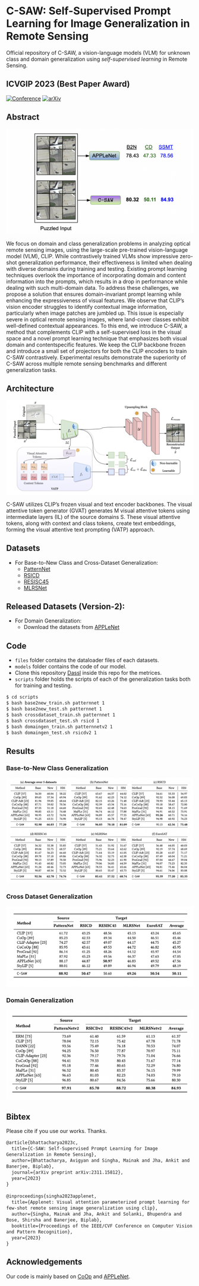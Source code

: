 # C-SAW: Self-Supervised Prompt Learning for Image Generalization in Remote Sensing

Official repository of C-SAW, a vision-language models (VLM) for unknown class and domain generalization using *self-supervised learning* in Remote Sensing.

## **ICVGIP 2023 (Best Paper Award)**

[![Conference](https://img.shields.io/badge/Conference-Paper-blue)](https://dl.acm.org/doi/abs/10.1145/3627631.3627669)
[![arXiv](https://img.shields.io/badge/arXiv-Paper-brightgreen)](https://arxiv.org/abs/2311.15812)

## Abstract

![teaser](https://github.com/mainaksingha01/C-SAW/blob/master/images/teaser.png)

We focus on domain and class generalization problems in analyzing optical remote sensing images, using the large-scale pre-trained vision-language model (VLM), CLIP. While contrastively trained
VLMs show impressive zero-shot generalization performance, their effectiveness is limited when dealing with diverse domains during training and testing. Existing prompt learning techniques overlook
the importance of incorporating domain and content information into the prompts, which results in a drop in performance while dealing with such multi-domain data. To address these challenges, we
propose a solution that ensures domain-invariant prompt learning while enhancing the expressiveness of visual features. We observe that CLIP’s vision encoder struggles to identify contextual image
information, particularly when image patches are jumbled up. This issue is especially severe in optical remote sensing images, where land-cover classes exhibit well-defined contextual appearances. 
To this end, we introduce C-SAW, a method that complements CLIP with a self-supervised loss in the visual space and a novel prompt learning technique that emphasizes both visual domain and contentspecific 
features. We keep the CLIP backbone frozen and introduce a small set of projectors for both the CLIP encoders to train C-SAW contrastively. Experimental results demonstrate the superiority of C-SAW across 
multiple remote sensing benchmarks and different generalization tasks.

## Architecture

![architecture](https://github.com/mainaksingha01/C-SAW/blob/master/images/csaw.png)

C-SAW utilizes CLIP’s frozen visual and text encoder backbones. The visual attentive token generator (GVAT) generates M visual attentive tokens using intermediate layers (IL) of the source domains S. 
These visual attentive tokens, along with context and class tokens, create text embeddings, forming the visual attentive text prompting (VATP) approach.

## Datasets
- For Base-to-New Class and Cross-Dataset Generalization:
  - [PatternNet](https://sites.google.com/view/zhouwx/dataset)
  - [RSICD](https://github.com/201528014227051/RSICD_optimal)
  - [RESISC45](https://www.tensorflow.org/datasets/catalog/resisc45)
  - [MLRSNet](https://data.mendeley.com/datasets/7j9bv9vwsx/3)

## Released Datasets (Version-2):
- For Domain Generalization:
  - Download the datasets from [APPLeNet](https://github.com/mainaksingha01/APPLeNet)
 
## Code

 - `files` folder contains the dataloader files of each datasets.
 - `models` folder contains the code of our model.
 - Clone this repository [Dassl](https://github.com/KaiyangZhou/Dassl.pytorch) inside this repo for the metrices.
 - `scripts` folder holds the scripts of each of the generalization tasks both for training and testing.

```shell
$ cd scripts
$ bash base2new_train.sh patternnet 1
$ bash base2new_test.sh patternnet 1
$ bash crossdataset_train.sh patternnet 1
$ bash crossdataset_test.sh rsicd 1
$ bash domaingen_train.sh patternnetv2 1
$ bash domaingen_test.sh rsicdv2 1
```

## Results

### Base-to-New Class Generalization

![base2new](https://github.com/mainaksingha01/C-SAW/blob/master/images/base2new.png)

### Cross Dataset Generalization

![crossdataset](https://github.com/mainaksingha01/C-SAW/blob/master/images/crossdataset.png)

### Domain Generalization

![domaingen](https://github.com/mainaksingha01/C-SAW/blob/master/images/domaingen.png)

## Bibtex

Please cite if you use our works. Thanks.

```
@article{bhattacharya2023c,
  title={C-SAW: Self-Supervised Prompt Learning for Image Generalization in Remote Sensing},
  author={Bhattacharya, Avigyan and Singha, Mainak and Jha, Ankit and Banerjee, Biplab},
  journal={arXiv preprint arXiv:2311.15812},
  year={2023}
}

@inproceedings{singha2023applenet,
  title={Applenet: Visual attention parameterized prompt learning for few-shot remote sensing image generalization using clip},
  author={Singha, Mainak and Jha, Ankit and Solanki, Bhupendra and Bose, Shirsha and Banerjee, Biplab},
  booktitle={Proceedings of the IEEE/CVF Conference on Computer Vision and Pattern Recognition},
  year={2023}
}
```

## Acknowledgements

Our code is mainly based on [CoOp](https://github.com/KaiyangZhou/CoOp) and [APPLeNet](https://github.com/mainaksingha01/APPLeNet).
